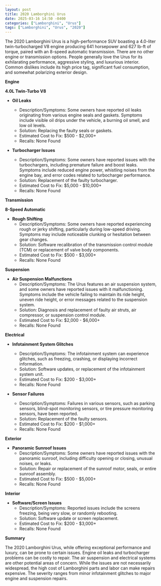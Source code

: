 ```yaml
---
layout: post
title: 2020 Lamborghini Urus
date: 2025-03-16 14:50 -0400
categories: ["Lamborghini", "Urus"]
tags: ["Lamborghini", "Urus", "2020"]
---
```

The 2020 Lamborghini Urus is a high-performance SUV boasting a 4.0-liter twin-turbocharged V8 engine producing 641 horsepower and 627 lb-ft of torque, paired with an 8-speed automatic transmission. There are no other engine or transmission options. People generally love the Urus for its exhilarating performance, aggressive styling, and luxurious interior. Common dislikes include its high price tag, significant fuel consumption, and somewhat polarizing exterior design.

**Engine**

**4.0L Twin-Turbo V8**

*   **Oil Leaks**
    *   Description/Symptoms: Some owners have reported oil leaks originating from various engine seals and gaskets. Symptoms include visible oil drips under the vehicle, a burning oil smell, and low oil levels.
    *   Solution: Replacing the faulty seals or gaskets.
    *   Estimated Cost to Fix: $500 - $2,000+
    *   Recalls: None Found

*   **Turbocharger Issues**
    *   Description/Symptoms: Some owners have reported issues with the turbochargers, including premature failure and boost leaks. Symptoms include reduced engine power, whistling noises from the engine bay, and error codes related to turbocharger performance.
    *   Solution: Replacement of the faulty turbocharger.
    *   Estimated Cost to Fix: $5,000 - $10,000+
    *   Recalls: None Found

**Transmission**

**8-Speed Automatic**

*   **Rough Shifting**
    *   Description/Symptoms: Some owners have reported experiencing rough or jerky shifting, particularly during low-speed driving. Symptoms may include noticeable clunking or hesitation between gear changes.
    *   Solution: Software recalibration of the transmission control module (TCM) or replacement of valve body components.
    *   Estimated Cost to Fix: $500 - $3,000+
    *   Recalls: None Found

**Suspension**

*   **Air Suspension Malfunctions**
    *   Description/Symptoms: The Urus features an air suspension system, and some owners have reported issues with it malfunctioning. Symptoms include the vehicle failing to maintain its ride height, uneven ride height, or error messages related to the suspension system.
    *   Solution: Diagnosis and replacement of faulty air struts, air compressor, or suspension control module.
    *   Estimated Cost to Fix: $2,000 - $6,000+
    *   Recalls: None Found

**Electrical**

*   **Infotainment System Glitches**
    *   Description/Symptoms: The infotainment system can experience glitches, such as freezing, crashing, or displaying incorrect information.
    *   Solution: Software updates, or replacement of the infotainment system unit.
    *   Estimated Cost to Fix: $200 - $3,000+
    *   Recalls: None Found

*   **Sensor Failures**
    *   Description/Symptoms: Failures in various sensors, such as parking sensors, blind-spot monitoring sensors, or tire pressure monitoring sensors, have been reported.
    *   Solution: Replacement of the faulty sensors.
    *   Estimated Cost to Fix: $200 - $1,000+
    *   Recalls: None Found

**Exterior**

*   **Panoramic Sunroof Issues**
    *   Description/Symptoms: Some owners have reported issues with the panoramic sunroof, including difficulty opening or closing, unusual noises, or leaks.
    *   Solution: Repair or replacement of the sunroof motor, seals, or entire sunroof assembly.
    *   Estimated Cost to Fix: $500 - $5,000+
    *   Recalls: None Found

**Interior**

*   **Software/Screen Issues**
    *   Description/Symptoms: Reported issues include the screens freezing, being very slow, or randomly rebooting.
    *   Solution: Software update or screen replacement.
    *   Estimated Cost to Fix: $200 - $3,000+
    *   Recalls: None Found

**Summary**

The 2020 Lamborghini Urus, while offering exceptional performance and luxury, can be prone to certain issues. Engine oil leaks and turbocharger problems can be costly to repair. The air suspension and electrical systems are other potential areas of concern. While the issues are not necessarily widespread, the high cost of Lamborghini parts and labor can make repairs expensive. The severity ranges from minor infotainment glitches to major engine and suspension repairs.

